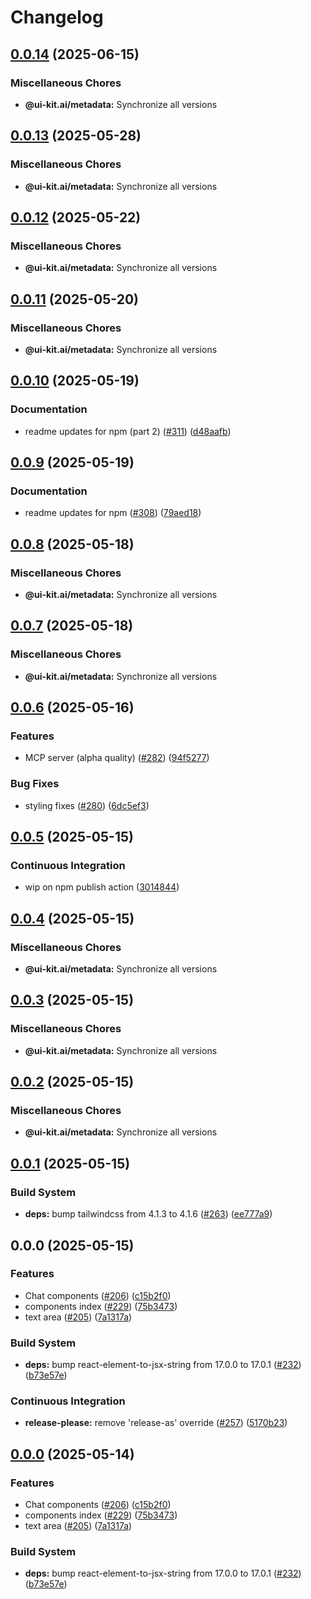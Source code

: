 # Changelog

## [0.0.14](https://github.com/alex-mcgovern/ui-kit.ai/compare/@ui-kit.ai/metadata@v0.0.13...@ui-kit.ai/metadata@v0.0.14) (2025-06-15)


### Miscellaneous Chores

* **@ui-kit.ai/metadata:** Synchronize all versions

## [0.0.13](https://github.com/alex-mcgovern/ui-kit.ai/compare/@ui-kit.ai/metadata@v0.0.12...@ui-kit.ai/metadata@v0.0.13) (2025-05-28)


### Miscellaneous Chores

* **@ui-kit.ai/metadata:** Synchronize all versions

## [0.0.12](https://github.com/alex-mcgovern/ui-kit.ai/compare/@ui-kit.ai/metadata@v0.0.11...@ui-kit.ai/metadata@v0.0.12) (2025-05-22)


### Miscellaneous Chores

* **@ui-kit.ai/metadata:** Synchronize all versions

## [0.0.11](https://github.com/alex-mcgovern/ui-kit.ai/compare/@ui-kit.ai/metadata@v0.0.10...@ui-kit.ai/metadata@v0.0.11) (2025-05-20)


### Miscellaneous Chores

* **@ui-kit.ai/metadata:** Synchronize all versions

## [0.0.10](https://github.com/alex-mcgovern/ui-kit.ai/compare/@ui-kit.ai/metadata@v0.0.9...@ui-kit.ai/metadata@v0.0.10) (2025-05-19)


### Documentation

* readme updates for npm (part 2) ([#311](https://github.com/alex-mcgovern/ui-kit.ai/issues/311)) ([d48aafb](https://github.com/alex-mcgovern/ui-kit.ai/commit/d48aafb701721059dde07db1a84ed7372028c175))

## [0.0.9](https://github.com/alex-mcgovern/ui-kit.ai/compare/@ui-kit.ai/metadata@v0.0.8...@ui-kit.ai/metadata@v0.0.9) (2025-05-19)


### Documentation

* readme updates for npm ([#308](https://github.com/alex-mcgovern/ui-kit.ai/issues/308)) ([79aed18](https://github.com/alex-mcgovern/ui-kit.ai/commit/79aed186b2eb89e483da5f147c0db9596a349949))

## [0.0.8](https://github.com/alex-mcgovern/ui-kit.ai/compare/@ui-kit.ai/metadata@v0.0.7...@ui-kit.ai/metadata@v0.0.8) (2025-05-18)


### Miscellaneous Chores

* **@ui-kit.ai/metadata:** Synchronize all versions

## [0.0.7](https://github.com/alex-mcgovern/ui-kit.ai/compare/@ui-kit.ai/metadata@v0.0.6...@ui-kit.ai/metadata@v0.0.7) (2025-05-18)


### Miscellaneous Chores

* **@ui-kit.ai/metadata:** Synchronize all versions

## [0.0.6](https://github.com/alex-mcgovern/ui-kit.ai/compare/@ui-kit.ai/metadata@v0.0.5...@ui-kit.ai/metadata@v0.0.6) (2025-05-16)


### Features

* MCP server (alpha quality) ([#282](https://github.com/alex-mcgovern/ui-kit.ai/issues/282)) ([94f5277](https://github.com/alex-mcgovern/ui-kit.ai/commit/94f527783562e26f8a0b6c2e502ea6755c104fc6))


### Bug Fixes

* styling fixes ([#280](https://github.com/alex-mcgovern/ui-kit.ai/issues/280)) ([6dc5ef3](https://github.com/alex-mcgovern/ui-kit.ai/commit/6dc5ef3a733a9a40e559d91626e285c43ee2c13c))

## [0.0.5](https://github.com/alex-mcgovern/ui-kit.ai/compare/@ui-kit.ai/metadata@v0.0.4...@ui-kit.ai/metadata@v0.0.5) (2025-05-15)


### Continuous Integration

* wip on npm publish action ([3014844](https://github.com/alex-mcgovern/ui-kit.ai/commit/301484489287eb14713b16a28fba686e5c5040eb))

## [0.0.4](https://github.com/alex-mcgovern/ui-kit.ai/compare/@ui-kit.ai/metadata@v0.0.3...@ui-kit.ai/metadata@v0.0.4) (2025-05-15)


### Miscellaneous Chores

* **@ui-kit.ai/metadata:** Synchronize all versions

## [0.0.3](https://github.com/alex-mcgovern/ui-kit.ai/compare/@ui-kit.ai/metadata@v0.0.2...@ui-kit.ai/metadata@v0.0.3) (2025-05-15)


### Miscellaneous Chores

* **@ui-kit.ai/metadata:** Synchronize all versions

## [0.0.2](https://github.com/alex-mcgovern/ui-kit.ai/compare/@ui-kit.ai/metadata@v0.0.1...@ui-kit.ai/metadata@v0.0.2) (2025-05-15)


### Miscellaneous Chores

* **@ui-kit.ai/metadata:** Synchronize all versions

## [0.0.1](https://github.com/alex-mcgovern/ui-kit.ai/compare/@ui-kit.ai/metadata@v0.0.0...@ui-kit.ai/metadata@v0.0.1) (2025-05-15)


### Build System

* **deps:** bump tailwindcss from 4.1.3 to 4.1.6 ([#263](https://github.com/alex-mcgovern/ui-kit.ai/issues/263)) ([ee777a9](https://github.com/alex-mcgovern/ui-kit.ai/commit/ee777a9a596d03f1aa35f13ba737bd6e1fbb97d7))

## 0.0.0 (2025-05-15)


### Features

* Chat components ([#206](https://github.com/alex-mcgovern/ui-kit.ai/issues/206)) ([c15b2f0](https://github.com/alex-mcgovern/ui-kit.ai/commit/c15b2f0df4dbd0c4123a08504704804689511259))
* components index ([#229](https://github.com/alex-mcgovern/ui-kit.ai/issues/229)) ([75b3473](https://github.com/alex-mcgovern/ui-kit.ai/commit/75b3473f3639dffc0901eeb0735492abeb293161))
* text area ([#205](https://github.com/alex-mcgovern/ui-kit.ai/issues/205)) ([7a1317a](https://github.com/alex-mcgovern/ui-kit.ai/commit/7a1317a9b9a7b997e97ab59c60c16f78bedf9724))


### Build System

* **deps:** bump react-element-to-jsx-string from 17.0.0 to 17.0.1 ([#232](https://github.com/alex-mcgovern/ui-kit.ai/issues/232)) ([b73e57e](https://github.com/alex-mcgovern/ui-kit.ai/commit/b73e57e9984acd62ede4c13b69c51552f5e87155))


### Continuous Integration

* **release-please:** remove 'release-as' override ([#257](https://github.com/alex-mcgovern/ui-kit.ai/issues/257)) ([5170b23](https://github.com/alex-mcgovern/ui-kit.ai/commit/5170b236357566805253a8cfa35c5d57995e49a7))

## [0.0.0](https://github.com/alex-mcgovern/ui-kit.ai/compare/@ui-kit.ai/metadata-v0.0.0-alpha.3...@ui-kit.ai/metadata@v0.0.0) (2025-05-14)


### Features

* Chat components ([#206](https://github.com/alex-mcgovern/ui-kit.ai/issues/206)) ([c15b2f0](https://github.com/alex-mcgovern/ui-kit.ai/commit/c15b2f0df4dbd0c4123a08504704804689511259))
* components index ([#229](https://github.com/alex-mcgovern/ui-kit.ai/issues/229)) ([75b3473](https://github.com/alex-mcgovern/ui-kit.ai/commit/75b3473f3639dffc0901eeb0735492abeb293161))
* text area ([#205](https://github.com/alex-mcgovern/ui-kit.ai/issues/205)) ([7a1317a](https://github.com/alex-mcgovern/ui-kit.ai/commit/7a1317a9b9a7b997e97ab59c60c16f78bedf9724))


### Build System

* **deps:** bump react-element-to-jsx-string from 17.0.0 to 17.0.1 ([#232](https://github.com/alex-mcgovern/ui-kit.ai/issues/232)) ([b73e57e](https://github.com/alex-mcgovern/ui-kit.ai/commit/b73e57e9984acd62ede4c13b69c51552f5e87155))
